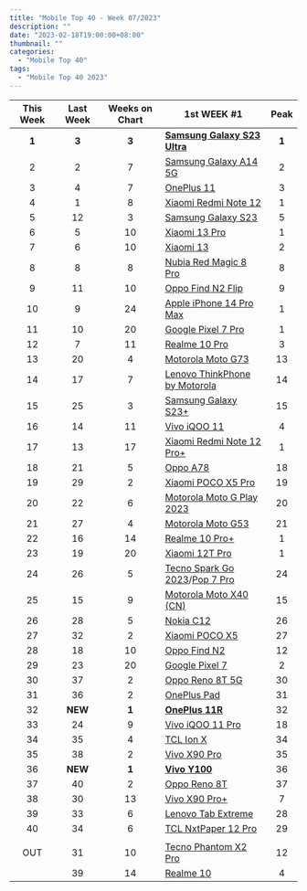 ```yaml
---
title: "Mobile Top 40 - Week 07/2023"
description: ""
date: "2023-02-18T19:00:00+08:00"
thumbnail: ""
categories:
  - "Mobile Top 40"
tags:
  - "Mobile Top 40 2023"
---
```

<!--more-->
|**This Week**|**Last Week**|**Weeks on Chart**|******1st WEEK #1******|**Peak**|
|:----:|:----:|:----:|----|:----:|
|**1**|**3**|**3**|**[Samsung Galaxy S23 Ultra](https://www.gsmarena.com/samsung_galaxy_s23_ultra-12024.php)**|**1**|
|2|2|7|[Samsung Galaxy A14 5G](https://www.gsmarena.com/samsung_galaxy_a14_5g-12004.php)|2|
|3|4|7|[OnePlus 11](https://www.gsmarena.com/oneplus_11-11893.php)|3|
|4|1|8|[Xiaomi Redmi Note 12](https://www.gsmarena.com/xiaomi_redmi_note_12-12063.php)|1|
|5|12|3|[Samsung Galaxy S23](https://www.gsmarena.com/samsung_galaxy_s23-12082.php)|5|
|6|5|10|[Xiaomi 13 Pro](https://www.gsmarena.com/xiaomi_13_pro-11962.php)|1|
|7|6|10|[Xiaomi 13](https://www.gsmarena.com/xiaomi_13-12013.php)|2|
|8|8|8|[Nubia Red Magic 8 Pro](https://www.gsmarena.com/zte_nubia_red_magic_8_pro-12015.php)|8|
|9|11|10|[Oppo Find N2 Flip](https://www.gsmarena.com/oppo_find_n2_flip-12014.php)|9|
|10|9|24|[Apple iPhone 14 Pro Max](https://www.gsmarena.com/apple_iphone_14_pro_max-11773.php)|1|
|11|10|20|[Google Pixel 7 Pro](https://www.gsmarena.com/google_pixel_7_pro-11908.php)|1|
|12|7|11|[Realme 10 Pro](https://www.gsmarena.com/realme_10_pro-11978.php)|3|
|13|20|4|[Motorola Moto G73](https://www.gsmarena.com/motorola_moto_g73-12079.php)|13|
|14|17|7|[Lenovo ThinkPhone by Motorola](https://www.gsmarena.com/motorola_thinkphone-12059.php)|14|
|15|25|3|[Samsung Galaxy S23+](https://www.gsmarena.com/samsung_galaxy_s23+-12083.php)|15|
|16|14|11|[Vivo iQOO 11](https://www.gsmarena.com/vivo_iqoo_11-11960.php)|4|
|17|13|17|[Xiaomi Redmi Note 12 Pro+](https://www.gsmarena.com/xiaomi_redmi_note_12_pro+-11954.php)|1|
|18|21|5|[Oppo A78](https://www.gsmarena.com/oppo_a78-12073.php)|18|
|19|29|2|[Xiaomi POCO X5 Pro](https://www.gsmarena.com/xiaomi_poco_x5_pro-12094.php)|19|
|20|22|6|[Motorola Moto G Play 2023](https://www.gsmarena.com/motorola_moto_g_play_(2023)-11957.php)|20|
|21|27|4|[Motorola Moto G53](https://www.gsmarena.com/motorola_moto_g53-12028.php)|21|
|22|16|14|[Realme 10 Pro+](https://www.gsmarena.com/realme_10_pro+-11952.php)|1|
|23|19|20|[Xiaomi 12T Pro](https://www.gsmarena.com/xiaomi_12t_pro-11887.php)|1|
|24|26|5|[Tecno Spark Go 2023](https://www.gsmarena.com/tecno_spark_go_2023-12086.php)/[Pop 7 Pro](https://www.gsmarena.com/tecno_pop_7_pro-12108.php)|24|
|25|15|9|[Motorola Moto X40 (CN)](https://www.gsmarena.com/motorola_moto_x40-11961.php)|15|
|26|28|5|[Nokia C12](https://www.gsmarena.com/nokia_c12-12085.php)|26|
|27|32|2|[Xiaomi POCO X5](https://www.gsmarena.com/xiaomi_poco_x5-12092.php)|27|
|28|18|10|[Oppo Find N2](https://www.gsmarena.com/oppo_find_n2-12002.php)|12|
|29|23|20|[Google Pixel 7](https://www.gsmarena.com/google_pixel_7-11903.php)|2|
|30|37|2|[Oppo Reno 8T 5G](https://www.gsmarena.com/oppo_reno8_t_5g-12069.php)|30|
|31|36|2|[OnePlus Pad](https://www.gsmarena.com/oneplus_pad-12112.php)|31|
|32|**NEW**|**1**|**[OnePlus 11R](https://www.gsmarena.com/oneplus_11r-11915.php)**|32|
|33|24|9|[Vivo iQOO 11 Pro](https://www.gsmarena.com/vivo_iqoo_11_pro-12007.php)|18|
|34|35|4|[TCL Ion X](https://www.gsmarena.com/tcl_ion_x-12095.php)|34|
|35|38|2|[Vivo X90 Pro](https://www.gsmarena.com/vivo_x90_pro-11989.php)|35|
|36|**NEW**|**1**|**[Vivo Y100](https://www.gsmarena.com/vivo_y100-12121.php)**|36|
|37|40|2|[Oppo Reno 8T](https://www.gsmarena.com/oppo_reno8_t-12109.php)|37|
|38|30|13|[Vivo X90 Pro+](https://www.gsmarena.com/vivo_x90_pro+-11979.php)|7|
|39|33|6|[Lenovo Tab Extreme](https://www.gsmarena.com/lenovo_tab_extreme-12071.php)|28|
|40|34|6|[TCL NxtPaper 12 Pro](https://www.gsmarena.com/tcl_nxtpaper_12_pro-12062.php)|29|
||||||
|OUT|31|10|[Tecno Phantom X2 Pro](https://www.gsmarena.com/tecno_phantom_x2_pro-12010.php)|12|
||39|14|[Realme 10](https://www.gsmarena.com/realme_10-11950.php)|4|